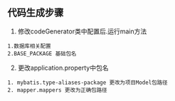 ## 代码生成步骤


1. 修改codeGenerator类中配置后.运行main方法

```
1.数据库相关配置
2.BASE_PACKAGE 基础包名
```
2. 更改application.property中包名

```
1. mybatis.type-aliases-package 更改为项目Model包路径
2. mapper.mappers 更改为正确包路径
```
